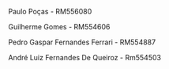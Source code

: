 Paulo Poças - RM556080

Guilherme Gomes - RM554606

Pedro Gaspar Fernandes Ferrari - RM554887

André Luiz Fernandes De Queiroz - Rm554503
